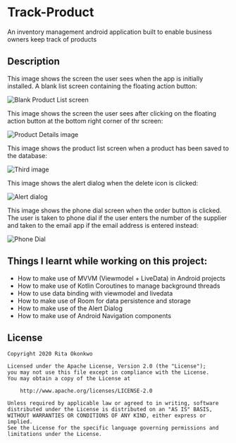 # Track-Product
An inventory management android application built to enable business owners keep track of products

## Description

This image shows the screen the user sees when the app is initially installed. A blank list screen containing the floating action button:

![Blank Product List screen](https://github.com/Rita-Okonkwo/Track-Product/blob/master/screenshot/Screenshot_1588420293.png)

This image shows the screen the user sees after clicking on the floating action button at the bottom right corner of thr screen:

![Product Details image](https://github.com/Rita-Okonkwo/Track-Product/blob/master/screenshot/Screenshot_1588420307.png)

This image shows the product list screen when a product has been saved to the database:

![Third image](https://github.com/Rita-Okonkwo/Track-Product/blob/master/screenshot/Screenshot_1588420269.png)

This image shows the alert dialog when the delete icon is clicked:

![Alert dialog](https://github.com/Rita-Okonkwo/Track-Product/blob/master/screenshot/Screenshot_1588420329.png)

This image shows the phone dial screen when the order button is clicked. The user is taken to phone dial if the user enters the number of
the supplier and taken to the email app if the email address is entered instead:

![Phone Dial](https://github.com/Rita-Okonkwo/Track-Product/blob/master/screenshot/Screenshot_1588420386.png)

## Things I learnt while working on this project:
* How to make use of MVVM (Viewmodel + LiveData) in Android projects
* How to make use of Kotlin Coroutines to manage background threads
* How to use data binding with viewmodel and livedata
* How to make use of Room for data persistence and storage
* How to make use of the Alert Dialog
* How to make use of Android Navigation components

## License
```
Copyright 2020 Rita Okonkwo

Licensed under the Apache License, Version 2.0 (the "License");
you may not use this file except in compliance with the License.
You may obtain a copy of the License at

    http://www.apache.org/licenses/LICENSE-2.0

Unless required by applicable law or agreed to in writing, software
distributed under the License is distributed on an "AS IS" BASIS,
WITHOUT WARRANTIES OR CONDITIONS OF ANY KIND, either express or implied.
See the License for the specific language governing permissions and
limitations under the License.
```
